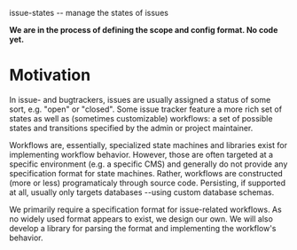 issue-states -- manage the states of issues

**We are in the process of defining the scope and config format. No code yet.**

# Motivation

In issue- and bugtrackers, issues are usually assigned a status of some sort,
e.g. "open" or "closed". Some issue tracker feature a more rich set of states
as well as (sometimes customizable) workflows: a set of possible states and
transitions specified by the admin or project maintainer.

Workflows are, essentially, specialized state machines and libraries exist for
implementing workflow behavior. However, those are often targeted at a specific
environment (e.g. a specific CMS) and generally do not provide any specification
format for state machines. Rather, workflows are constructed (more or less)
programaticaly through source code. Persisting, if supported at all, usually
only targets databases --using custom database schemas.

We primarily require a specification format for issue-related workflows. As no
widely used format appears to exist, we design our own. We will also develop a
library for parsing the format and implementing the workflow's behavior.

